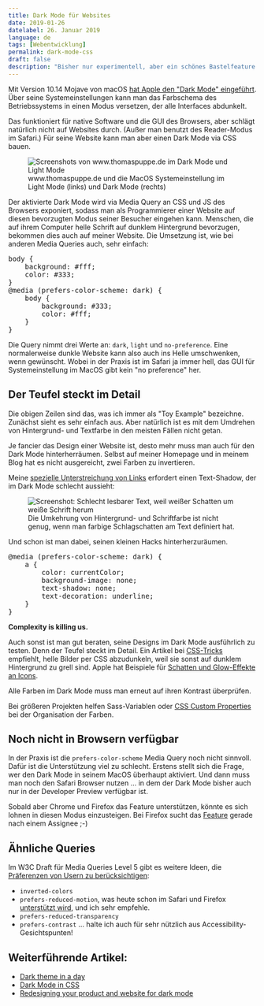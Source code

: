 ```yaml
---
title: Dark Mode für Websites
date: 2019-01-26
datelabel: 26. Januar 2019
language: de
tags: [Webentwicklung]
permalink: dark-mode-css
draft: false
description: "Bisher nur experimentell, aber ein schönes Bastelfeature: den MacOS Dark Mode via CSS unterstützen"
---
```


Mit Version 10.14 Mojave von macOS [hat Apple den "Dark Mode" eingeführt](https://developer.apple.com/design/human-interface-guidelines/macos/visual-design/dark-mode/). Über seine Systemeinstellungen kann man das Farbschema des Betriebssystems in einen Modus versetzen, der alle Interfaces abdunkelt.

Das funktioniert für native Software und die GUI des Browsers, aber schlägt natürlich nicht auf Websites durch. (Außer man benutzt des Reader-Modus im Safari.) Für seine Website kann man aber einen Dark Mode via CSS bauen.

<figure>
	<img src="/images/2019/01/dark-mode-css/blog-both.jpg" alt="Screenshots von www.thomaspuppe.de im Dark Mode und Light Mode"/>
	<figcaption>www.thomaspuppe.de und die MacOS Systemeinstellung im Light Mode (links) und Dark Mode (rechts)</figcaption>
</figure>

Der aktivierte Dark Mode wird via Media Query an CSS und JS des Browsers exponiert, sodass man als Programmierer einer Website auf diesen bevorzugten Modus seiner Besucher eingehen kann. Menschen, die auf ihrem Computer helle Schrift auf dunklem Hintergrund bevorzugen, bekommen dies auch auf meiner Website. Die Umsetzung ist, wie bei anderen Media Queries auch, sehr einfach:

<pre>body {
	background: #fff;
	color: #333;
}
@media (prefers-color-scheme: dark) {
	body {
		background: #333;
		color: #fff;
	}
}</pre>

Die Query nimmt drei Werte an: `dark`, `light` und `no-preference`. Eine normalerweise dunkle Website kann also auch ins Helle umschwenken, wenn gewünscht. Wobei in der Praxis ist im Safari ja immer hell, das GUI für Systemeinstellung im MacOS gibt kein "no preference" her.

## Der Teufel steckt im Detail

Die obigen Zeilen sind das, was ich immer als "Toy Example" bezeichne. Zunächst sieht es sehr einfach aus. Aber natürlich ist es mit dem Umdrehen von Hintergrund- und Textfarbe in den meisten Fällen nicht getan.

Je fancier das Design einer Website ist, desto mehr muss man auch für den Dark Mode hinterherräumen. Selbst auf meiner Homepage und in meinem Blog hat es nicht ausgereicht, zwei Farben zu invertieren.

Meine [spezielle Unterstreichung von Links](/link-unterstreichung) erfordert einen Text-Shadow, der im Dark Mode schlecht aussieht:

<figure>
	<img src="/images/2019/01/dark-mode-css/text-shadow.jpg" alt="Screenshot: Schlecht lesbarer Text, weil weißer Schatten um weiße Schrift herum"/>
	<figcaption>Die Umkehrung von Hintergrund- und Schriftfarbe ist nicht genug, wenn man farbige Schlagschatten am Text definiert hat.</figcaption>
</figure>

Und schon ist man dabei, seinen kleinen Hacks hinterherzuräumen.

<pre>@media (prefers-color-scheme: dark) {
	a {
		color: currentColor;
		background-image: none;
		text-shadow: none;
		text-decoration: underline;
	}
}</pre>

**Complexity is killing us.**

Auch sonst ist man gut beraten, seine Designs im Dark Mode ausführlich zu testen. Denn der Teufel steckt im Detail. Ein Artikel bei [CSS-Tricks](https://css-tricks.com/dark-modes-with-css/#article-header-id-0) empfiehlt, helle Bilder per CSS abzudunkeln, weil sie sonst auf dunklem Hintergrund zu grell sind. Apple hat Beispiele für [Schatten und Glow-Effekte an Icons](https://developer.apple.com/design/human-interface-guidelines/macos/visual-design/dark-mode/#images-icons-glyphs).

Alle Farben im Dark Mode muss man erneut auf ihren Kontrast überprüfen.

Bei größeren Projekten helfen Sass-Variablen oder [CSS Custom Properties](https://css-tricks.com/dark-modes-with-css/#article-header-id-1) bei der Organisation der Farben.

## Noch nicht in Browsern verfügbar

In der Praxis ist die `prefers-color-scheme` Media Query noch nicht sinnvoll. Dafür ist die Unterstützung viel zu schlecht. Erstens stellt sich die Frage, wer den Dark Mode in seinem MacOS überhaupt aktiviert. Und dann muss man noch den Safari Browser nutzen ... in dem der Dark Mode bisher auch nur in der Developer Preview verfügbar ist.

Sobald aber Chrome und Firefox das Feature unterstützen, könnte es sich lohnen in diesen Modus einzusteigen. Bei Firefox sucht das [Feature](https://bugzilla.mozilla.org/show_bug.cgi?id=1494034) gerade nach einem Assignee ;-)


## Ähnliche Queries

Im W3C Draft für Media Queries Level 5 gibt es weitere Ideen, die [Präferenzen von Usern zu berücksichtigen](https://drafts.csswg.org/mediaqueries-5/#mf-user-preferences):

- `inverted-colors`
- `prefers-reduced-motion`, was heute schon im Safari und Firefox [unterstützt wird](https://www.caniuse.com/#feat=prefers-reduced-motion), und ich sehr empfehle.
- `prefers-reduced-transparency`
- `prefers-contrast` ... halte ich auch für sehr nützlich aus Accessibility-Gesichtspunten!


## Weiterführende Artikel:

- [Dark theme in a day](https://medium.com/@mwichary/dark-theme-in-a-day-3518dde2955a)
- [Dark Mode in CSS](https://css-tricks.com/dark-modes-with-css/)
- [Redesigning your product and website for dark mode](https://stuffandnonsense.co.uk/blog/redesigning-your-product-and-website-for-dark-mode)
